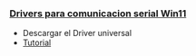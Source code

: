 ### [Drivers para comunicacion serial Win11](https://www.silabs.com/developer-tools/usb-to-uart-bridge-vcp-drivers?tab=downloads)
- Descargar el Driver universal
- [Tutorial](https://www.youtube.com/watch?v=az-X_1QSuOY)